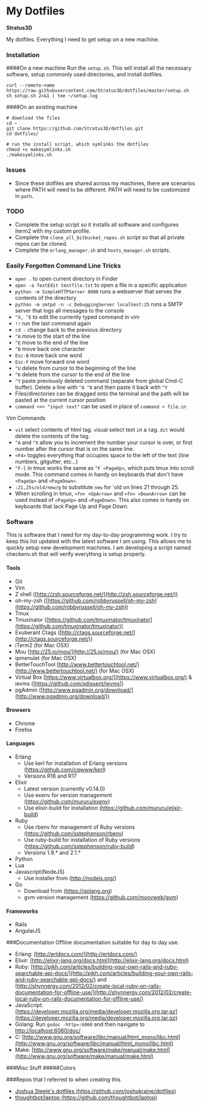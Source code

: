 My Dotfiles
===========

**Stratus3D**

My dotfiles. Everything I need to get setup on a new machine.

### Installation

####On a new machine
Run the `setup.sh`. This will install all the necessary software, setup commonly used directories, and install dotfiles.

    curl --remote-name https://raw.githubusercontent.com/Stratus3D/dotfiles/master/setup.sh
    sh setup.sh 2>&1 | tee ~/setup.log

####On an existing machine

    # download the files
    cd ~
    git clone https://github.com/Stratus3D/dotfiles.git
    cd dotfiles/

    # run the install script, which symlinks the dotfiles
    chmod +x makesymlinks.sh
    ./makesymlinks.sh


### Issues
* Since these dotfiles are shared across my machines, there are scenarios where PATH will need to be different. PATH will need to be customized in `path`.

### TODO
* Complete the setup script so it installs all software and configures iterm2 with my custom profile.
* Complete the `clone_all_bitbucket_repos.sh` script so that all private repos can be cloned.
* Complete the `erlang_manager.sh` and `hosts_manager.sh` scripts.

### Easily Forgotten Command Line Tricks
* `open .` to open current directory in Finder
* `open -a TextEdit textfile.txt` to open a file in a specific application
* `python -m SimpleHTTPServer 8000` runs a webserver that serves the contents of the directory
* `python -m smtpd -n -c DebuggingServer localhost:25` runs a SMTP server that logs all messages to the console
* `^X, ^E` to edit the currently typed command in vim
* `!!` run the last command again
* `cd -` change back to the previous directory
* `^A` move to the start of the line
* `^E` move to the end of the line
* `^B` move back one character
* `Esc-B` move back one word
* `Esc-F` move forward one word
* `^U` delete from cursor to the beginning of the line
* `^K` delete from the cursor to the end of the line
* `^Y` paste previously deleted command (separate from global Cmd-C buffer). Delete a line with `^A ^K` and then paste it back with `^Y`
* Files/directories can be dragged onto the terminal and the path will be pasted at the current cursor position
* `command <<< "input text"` can be used in place of `command < file.in`

Vim Commands
* `vit` select contents of html tag. `v`isual select text `i`n a `t`ag. `dit` would delete the contents of the tag.
* `^A` and `^X` allow you to increment the number your cursor is over, or first number after the cursor that is on the same line.
* `<F4>` toggles everything that occupies space to the left of the text (line numbers, gitgutter, etc...)
* `^F-[` in tmux works the same as `^F <PageUp>`, which puts tmux into scroll mode. This command comes in handy on keyboards that don't have `<PageUp>` and `<PageDown>`.
* `:21,25s/old/new/g` to substitute `new` for `old on lines 21 through 25.
* When scrolling in tmux, `<fn> <UpArrow>` and `<fn> <DownArrow>` can be used instead of `<PageUp>` and `<PageDown>`. This also comes in handy on keyboards that lack Page Up and Page Down.


### Software
This is software that I need for my day-to-day programming work. I try to keep this list updated with the latest software I am using. This allows me to quickly setup new development machines. I am developing a script named checkenv.sh that will verify everything is setup properly.

#### Tools
* Git
* Vim
* Z shell ([http://zsh.sourceforge.net/](http://zsh.sourceforge.net/))
* oh-my-zsh ([https://github.com/robbyrussell/oh-my-zsh](https://github.com/robbyrussell/oh-my-zsh))
* Tmux
* Tmuxinator ([https://github.com/tmuxinator/tmuxinator](https://github.com/tmuxinator/tmuxinator))
* Exuberant Ctags ([http://ctags.sourceforge.net/](http://ctags.sourceforge.net/))
* iTerm2 (for Mac OSX)
* Mou [http://25.io/mou/](http://25.io/mou/) (for Mac OSX)
* ipmenulet (for Mac OSX)
* BetterTouchTool [http://www.bettertouchtool.net/](http://www.bettertouchtool.net/) (for Mac OSX)
* Virtual Box [https://www.virtualbox.org/](https://www.virtualbox.org/) & ievms ([https://github.com/xdissent/ievms])
* pgAdmin ([http://www.pgadmin.org/download/](http://www.pgadmin.org/download/))

#### Browsers
* Chrome
* Firefox

#### Languages
* Erlang
  * Use kerl for installation of Erlang versions (https://github.com/cqwww/kerl)
  * Versions R16 and R17
* Elixir
  * Latest version (currently v0.14.0)
  * Use exenv for version management (https://github.com/mururu/exenv)
  * Use elixir-build for installation (https://github.com/mururu/elixir-build)
* Ruby
  * Use rbenv for management of Ruby versions (https://github.com/sstephenson/rbenv)
  * Use ruby-build for installation of Ruby versions (https://github.com/sstephenson/ruby-build)
  * Versions 1.9.\* and 2.1.\*
* Python
* Lua
* Javascript(NodeJS)
  * Use installer from (http://nodejs.org/)
* Go
  * Download from (https://golang.org)
  * gvm version management (https://github.com/moovweb/gvm)

#### Frameworks
* Rails
* AngularJS

###Documentation
Offline documentation suitable for day to day use.
* Erlang: [http://erldocs.com/](http://erldocs.com/)
* Elixir: [http://elixir-lang.org/docs.html](http://elixir-lang.org/docs.html)
* Ruby: [http://pjkh.com/articles/building-your-own-rails-and-ruby-searchable-api-docs/](http://pjkh.com/articles/building-your-own-rails-and-ruby-searchable-api-docs/) and [http://shynnergy.com/2012/02/create-local-ruby-on-rails-documentation-for-offline-use/](http://shynnergy.com/2012/02/create-local-ruby-on-rails-documentation-for-offline-use/)
* JavaScript: [https://developer.mozilla.org/media/developer.mozilla.org.tar.gz](https://developer.mozilla.org/media/developer.mozilla.org.tar.gz)
* Golang: Run `godoc -http=:6060` and then navigate to [http://localhost:6060/doc/](http://localhost:6060/doc/)
* C: [http://www.gnu.org/software/libc/manual/html_mono/libc.html](http://www.gnu.org/software/libc/manual/html_mono/libc.html)
* Make: [http://www.gnu.org/software/make/manual/make.html](http://www.gnu.org/software/make/manual/make.html)

###Misc Stuff
#####Colors

###Repos that I referred to when creating this
* [Joshua Steele's dotfiles (https://github.com/joshukraine/dotfiles)](https://github.com/joshukraine/dotfiles)
* [thoughtbot/laptop (https://github.com/thoughtbot/laptop)](https://github.com/thoughtbot/laptop)
